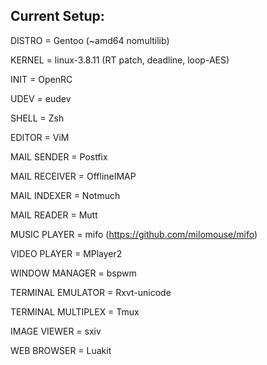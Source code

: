 Current Setup:
--------------


DISTRO = Gentoo (~amd64 nomultilib)

KERNEL = linux-3.8.11 (RT patch, deadline, loop-AES)

INIT = OpenRC

UDEV = eudev

SHELL = Zsh

EDITOR = ViM

MAIL SENDER = Postfix

MAIL RECEIVER = OfflineIMAP

MAIL INDEXER = Notmuch

MAIL READER = Mutt

MUSIC PLAYER = mifo (https://github.com/milomouse/mifo)

VIDEO PLAYER = MPlayer2

WINDOW MANAGER = bspwm

TERMINAL EMULATOR = Rxvt-unicode

TERMINAL MULTIPLEX = Tmux

IMAGE VIEWER = sxiv

WEB BROWSER = Luakit
